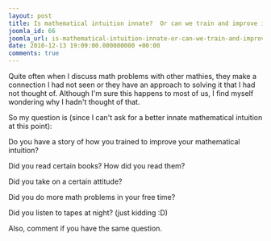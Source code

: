 ```yaml
---
layout: post
title: Is mathematical intuition innate?  Or can we train and improve it?
joomla_id: 66
joomla_url: is-mathematical-intuition-innate-or-can-we-train-and-improve-it
date: 2010-12-13 19:09:00.000000000 +00:00
comments: true
---
```

<div class="post-text">
<p>Quite often when I discuss math problems with other  mathies, they make a connection I had not seen or they have an approach  to solving it that I had not thought of.  Although I'm sure this happens  to most of us, I find myself wondering why I hadn't thought of that.</p>
<p>So my question is (since I can't ask for a better innate mathematical intuition at this point):</p>
<p>Do you have a story of how you trained to improve your mathematical intuition?</p>
<p>Did you read certain books?  How did you read them?</p>
<p>Did you take on a certain attitude?</p>
<p>Did you do more math problems in your free time?</p>
<p>Did you listen to tapes at night? (just kidding :D)</p>
<p>Also, comment if you have the same question.</p>
</div>
